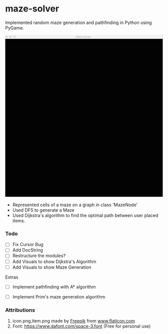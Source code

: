 # maze-solver 
Implemented random maze generation and pathfinding in Python using PyGame. 

![](maze.gif)
- Represented cells of a maze on a graph in class 'MazeNode'  
- Used DFS to generate a Maze 
- Used Dijkstra's algorithm to find the optimal path between user placed items. 


### Todo
 - [ ] Fix Cursor Bug 
 - [ ] Add DocString 
 - [ ] Restructure the modules?
 - [ ] Add Visuals to show Dijkstra's Algorithm
 - [ ] Add Visuals to show Maze Generation
 
Extras  
 - [ ] Implement pathfinding with A* algorithm 
 - [ ] Implement Prim's maze generation algorithm 



### Attributions
1. <div>icon.png,item.png made by <a href="https://www.flaticon.com/authors/freepik" title="Freepik">Freepik</a> from <a href="https://www.flaticon.com/" title="Flaticon">www.flaticon.com</a></div>
2. Font: https://www.dafont.com/space-3.font (Free for personal use) 
